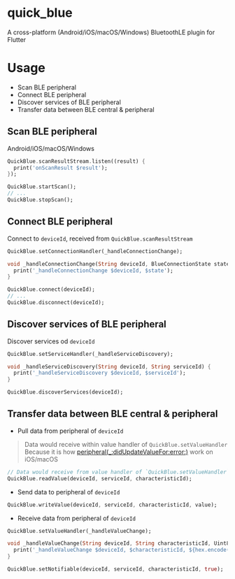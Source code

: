 # quick_blue

A cross-platform (Android/iOS/macOS/Windows) BluetoothLE plugin for Flutter

# Usage

- Scan BLE peripheral
- Connect BLE peripheral
- Discover services of BLE peripheral
- Transfer data between BLE central & peripheral

## Scan BLE peripheral

Android/iOS/macOS/Windows

```dart
QuickBlue.scanResultStream.listen((result) {
  print('onScanResult $result');
});

QuickBlue.startScan();
// ...
QuickBlue.stopScan();
```

## Connect BLE peripheral

Connect to `deviceId`, received from `QuickBlue.scanResultStream`

```dart
QuickBlue.setConnectionHandler(_handleConnectionChange);

void _handleConnectionChange(String deviceId, BlueConnectionState state) {
  print('_handleConnectionChange $deviceId, $state');
}

QuickBlue.connect(deviceId);
// ...
QuickBlue.disconnect(deviceId);
```

## Discover services of BLE peripheral

Discover services od `deviceId`

```dart
QuickBlue.setServiceHandler(_handleServiceDiscovery);

void _handleServiceDiscovery(String deviceId, String serviceId) {
  print('_handleServiceDiscovery $deviceId, $serviceId');
}

QuickBlue.discoverServices(deviceId);
```

## Transfer data between BLE central & peripheral

- Pull data from peripheral of `deviceId`

> Data would receive within value handler of `QuickBlue.setValueHandler`
> Because it is how [peripheral(_:didUpdateValueFor:error:)](https://developer.apple.com/documentation/corebluetooth/cbperipheraldelegate/1518708-peripheral) work on iOS/macOS

```dart
// Data would receive from value handler of `QuickBlue.setValueHandler`
QuickBlue.readValue(deviceId, serviceId, characteristicId);
```

- Send data to peripheral of `deviceId`

```dart
QuickBlue.writeValue(deviceId, serviceId, characteristicId, value);
```

- Receive data from peripheral of `deviceId`

```dart
QuickBlue.setValueHandler(_handleValueChange);

void _handleValueChange(String deviceId, String characteristicId, Uint8List value) {
  print('_handleValueChange $deviceId, $characteristicId, ${hex.encode(value)}');
}

QuickBlue.setNotifiable(deviceId, serviceId, characteristicId, true);
```